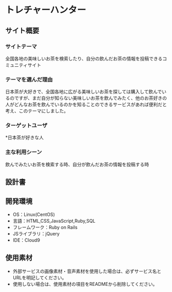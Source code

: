 # トレチャーハンター
## サイト概要
### サイトテーマ
全国各地の美味しいお茶を検索したり、自分の飲んだお茶の情報を投稿できるコミュニティサイト

### テーマを選んだ理由
日本茶が大好きで、全国各地に広がる美味しいお茶を探しては購入して飲んでいるのですが、まだ自分が知らない美味しいお茶を飲んでみたく、他のお茶好きの人がどんなお茶を飲んでいるのかを知ることのできるサービスがあれば便利だと考え、このテーマにしました。

### ターゲットユーザ
*日本茶が好きな人

### 主な利用シーン
飲んでみたいお茶を検索する時、自分が飲んだお茶の情報を投稿する時

## 設計書


## 開発環境
- OS：Linux(CentOS)
- 言語：HTML,CSS,JavaScript,Ruby,SQL
- フレームワーク：Ruby on Rails
- JSライブラリ：jQuery
- IDE：Cloud9

## 使用素材
- 外部サービスの画像素材・音声素材を使用した場合は、必ずサービス名とURLを明記してください。
- 使用しない場合は、使用素材の項目をREADMEから削除してください。